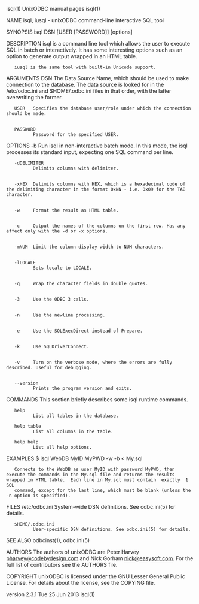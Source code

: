isql(1)                                                                                     UnixODBC manual pages                                                                                     isql(1)



NAME
       isql, iusql - unixODBC command-line interactive SQL tool


SYNOPSIS
       isql DSN [USER [PASSWORD]] [options]


DESCRIPTION
       isql is a command line tool which allows the user to execute SQL in batch or interactively. It has some interesting options such as an option to generate output wrapped in an HTML table.

       iusql is the same tool with built-in Unicode support.


ARGUMENTS
       DSN    The  Data  Source  Name,  which should be used to make connection to the database.  The data source is looked for in the /etc/odbc.ini and $HOME/.odbc.ini files in that order, with the latter
              overwriting the former.


       USER   Specifies the database user/role under which the connection should be made.


       PASSWORD
              Password for the specified USER.


OPTIONS
       -b     Run isql in non-interactive batch mode. In this mode, the isql processes its standard input, expecting one SQL command per line.


       -dDELIMITER
              Delimits columns with delimiter.


       -xHEX  Delimits columns with HEX, which is a hexadecimal code of the delimiting character in the format 0xNN - i.e. 0x09 for the TAB character.


       -w     Format the result as HTML table.


       -c     Output the names of the columns on the first row. Has any effect only with the -d or -x options.


       -mNUM  Limit the column display width to NUM characters.


       -lLOCALE
              Sets locale to LOCALE.


       -q     Wrap the character fields in double quotes.


       -3     Use the ODBC 3 calls.


       -n     Use the newline processing.


       -e     Use the SQLExecDirect instead of Prepare.


       -k     Use SQLDriverConnect.


       -v     Turn on the verbose mode, where the errors are fully described. Useful for debugging.


       --version
              Prints the program version and exits.


COMMANDS
       This section briefly describes some isql runtime commands.

       help
              List all tables in the database.

       help table
              List all columns in the table.

       help help
              List all help options.


EXAMPLES
       $ isql WebDB MyID MyPWD -w -b < My.sql

       Connects to the WebDB as user MyID with password MyPWD, then execute the commands in the My.sql file and returns the results wrapped in HTML table.  Each line in My.sql must contain  exactly  1  SQL
       command, except for the last line, which must be blank (unless the -n option is specified).


FILES
       /etc/odbc.ini
              System-wide DSN definitions. See odbc.ini(5) for details.

       $HOME/.odbc.ini
              User-specific DSN definitions. See odbc.ini(5) for details.


SEE ALSO
       odbcinst(1), odbc.ini(5)


AUTHORS
       The authors of unixODBC are Peter Harvey <pharvey@codebydesign.com> and Nick Gorham <nick@easysoft.com>. For the full list of contributors see the AUTHORS file.


COPYRIGHT
       unixODBC is licensed under the GNU Lesser General Public License. For details about the license, see the COPYING file.



version 2.3.1                                                                                  Tue 25 Jun 2013                                                                                        isql(1)

